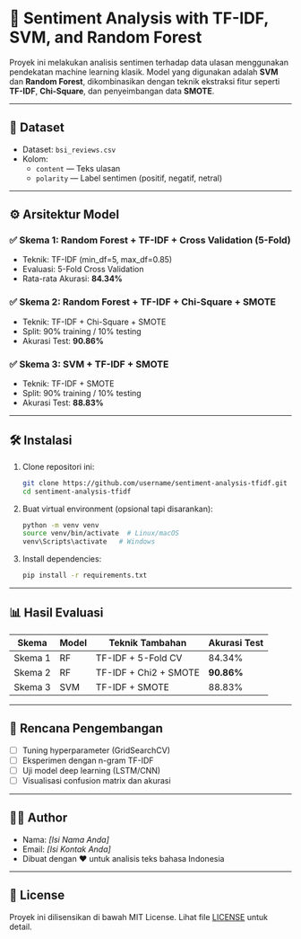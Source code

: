 
# 🧠 Sentiment Analysis with TF-IDF, SVM, and Random Forest

Proyek ini melakukan analisis sentimen terhadap data ulasan menggunakan pendekatan machine learning klasik. Model yang digunakan adalah **SVM** dan **Random Forest**, dikombinasikan dengan teknik ekstraksi fitur seperti **TF-IDF**, **Chi-Square**, dan penyeimbangan data **SMOTE**.

---

## 📂 Dataset

- Dataset: `bsi_reviews.csv`
- Kolom:
  - `content` — Teks ulasan
  - `polarity` — Label sentimen (positif, negatif, netral)

---

## ⚙️ Arsitektur Model

### ✅ Skema 1: Random Forest + TF-IDF + Cross Validation (5-Fold)
- Teknik: TF-IDF (min_df=5, max_df=0.85)
- Evaluasi: 5-Fold Cross Validation
- Rata-rata Akurasi: **84.34%**

### ✅ Skema 2: Random Forest + TF-IDF + Chi-Square + SMOTE
- Teknik: TF-IDF + Chi-Square + SMOTE
- Split: 90% training / 10% testing
- Akurasi Test: **90.86%**

### ✅ Skema 3: SVM + TF-IDF + SMOTE
- Teknik: TF-IDF + SMOTE
- Split: 90% training / 10% testing
- Akurasi Test: **88.83%**

---

## 🛠️ Instalasi

1. Clone repositori ini:
   ```bash
   git clone https://github.com/username/sentiment-analysis-tfidf.git
   cd sentiment-analysis-tfidf
   ```

2. Buat virtual environment (opsional tapi disarankan):
   ```bash
   python -m venv venv
   source venv/bin/activate  # Linux/macOS
   venv\Scripts\activate   # Windows
   ```

3. Install dependencies:
   ```bash
   pip install -r requirements.txt
   ```

---

## 📊 Hasil Evaluasi

| Skema   | Model | Teknik Tambahan        | Akurasi Test |
|---------|--------|------------------------|--------------|
| Skema 1 | RF     | TF-IDF + 5-Fold CV     | 84.34%       |
| Skema 2 | RF     | TF-IDF + Chi2 + SMOTE  | **90.86%**   |
| Skema 3 | SVM    | TF-IDF + SMOTE         | 88.83%       |

---

## 📌 Rencana Pengembangan

- [ ] Tuning hyperparameter (GridSearchCV)
- [ ] Eksperimen dengan n-gram TF-IDF
- [ ] Uji model deep learning (LSTM/CNN)
- [ ] Visualisasi confusion matrix dan akurasi

---

## 👨‍💻 Author

- Nama: *[Isi Nama Anda]*
- Email: *[Isi Kontak Anda]*
- Dibuat dengan ❤️ untuk analisis teks bahasa Indonesia

---

## 📄 License

Proyek ini dilisensikan di bawah MIT License. Lihat file [LICENSE](LICENSE) untuk detail.
